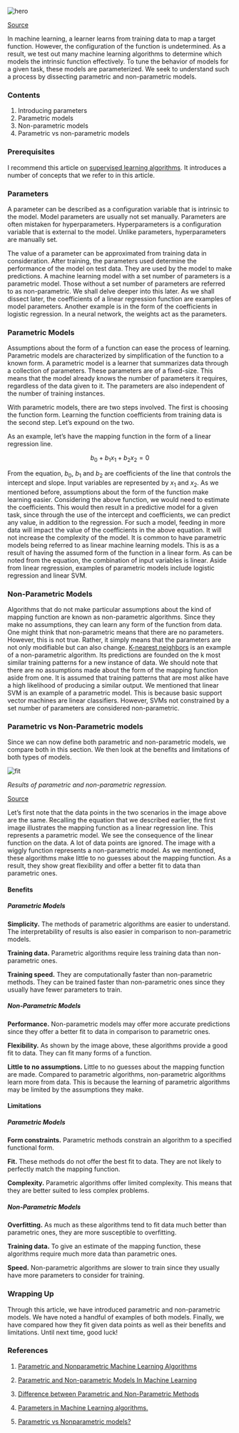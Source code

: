 ![hero](/engineering-education/parametric-vs-nonparametric/hero.jpg)

[Source](https://images.unsplash.com/photo-1489389944381-3471b5b30f04?ixid=MXwxMjA3fDB8MHxwaG90by1wYWdlfHx8fGVufDB8fHw%3D&ixlib=rb-1.2.1&auto=format&fit=crop&w=1050&q=80)

In machine learning, a learner learns from training data to map a target function. However, the configuration of the function is undetermined. As a result, we test out many machine learning algorithms to determine which models the intrinsic function effectively. To tune the behavior of models for a given task, these models are parameterized. We seek to understand such a process by dissecting parametric and non-parametric models.

### Contents

1. Introducing parameters
2. Parametric models
3. Non-parametric models
4. Parametric vs non-parametric models

### Prerequisites

I recommend this article on [supervised learning algorithms](/engineering-education/supervised-learning-algorithms/). It introduces a number of concepts that we refer to in this article.

### Parameters

A parameter can be described as a configuration variable that is intrinsic to the model. Model parameters are usually not set manually. Parameters are often mistaken for hyperparameters. Hyperparameters is a configuration variable that is external to the model. Unlike parameters, hyperparameters are manually set.

The value of a parameter can be approximated from training data in consideration. After training, the parameters used determine the performance of the model on test data. They are used by the model to make predictions. A machine learning model with a set number of parameters is a parametric model. Those without a set number of parameters are referred to as non-parametric. We shall delve deeper into this later.
As we shall dissect later, the coefficients of a linear regression function are examples of model parameters. Another example is in the form of the coefficients in logistic regression. In a neural network, the weights act as the parameters.


### Parametric Models

Assumptions about the form of a function can ease the process of learning. Parametric models are characterized by simplification of the function to a known form. A parametric model is a learner that summarizes data through a collection of parameters. These parameters are of a fixed-size. This means that the model already knows the number of parameters it requires, regardless of the data given to it. The parameters are also independent of the number of training instances.

With parametric models, there are two steps involved. The first is choosing the function form. Learning the function coefficients from training data is the second step. Let’s expound on the two.

As an example, let’s have the mapping function in the form of a linear regression line.

$$ b_0 + b_1x_1 + b_2x_2 = 0 $$

From the equation, $b_0$, $b_1$ and $b_2$ are coefficients of the line that controls the intercept and slope. Input variables are represented by $x_1$ and $x_2$. As we mentioned before, assumptions about the form of the function make learning easier. Considering the above function, we would need to estimate the coefficients. This would then result in a predictive model for a given task, since through the use of the intercept and coefficients, we can predict any value, in addition to the regression. For such a model, feeding in more data will impact the value of the coefficients in the above equation. It will not increase the complexity of the model.
It is common to have parametric models being referred to as linear machine learning models. This is as a result of having the assumed form of the function in a linear form. As can be noted from the equation, the combination of input variables is linear. Aside from linear regression, examples of parametric models include logistic regression and linear SVM.

### Non-Parametric Models

Algorithms that do not make particular assumptions about the kind of mapping function are known as non-parametric algorithms. Since they make no assumptions, they can learn any form of the function from data.
One might think that non-parametric means that there are no parameters. However, this is not true. Rather, it simply means that the parameters are not only modifiable but can also change.
[K-nearest neighbors](https://www.geeksforgeeks.org/k-nearest-neighbours/) is an example of a non-parametric algorithm. Its predictions are founded on the k most similar training patterns for a new instance of data. We should note that there are no assumptions made about the form of the mapping function aside from one. It is assumed that training patterns that are most alike have a high likelihood of producing a similar output.
We mentioned that linear SVM is an example of a parametric model. This is because basic support vector machines are linear classifiers. However, SVMs not constrained by a set number of parameters are considered non-parametric.

### Parametric vs Non-Parametric models

Since we can now define both parametric and non-parametric models, we compare both in this section. We then look at the benefits and limitations of both types of models.


![fit](/engineering-education/parametric-vs-nonparametric/fit.png)

*Results of parametric and non-parametric regression.*

[Source](https://medium.com/analytics-vidhya/parametric-and-nonparametric-models-in-machine-learning-a9f63999e233)

Let’s first note that the data points in the two scenarios in the image above are the same.
Recalling the equation that we described earlier, the first image illustrates the mapping function as a linear regression line. This represents a parametric model. We see the consequence of the linear function on the data. A lot of data points are ignored.
The image with a wiggly function represents a non-parametric model. As we mentioned, these algorithms make little to no guesses about the mapping function. As a result, they show great flexibility and offer a better fit to data than parametric ones.

#### Benefits

##### Parametric Models

**Simplicity.** The methods of parametric algorithms are easier to understand. The interpretability of results is also easier in comparison to non-parametric models.

**Training data.** Parametric algorithms require less training data than non-parametric ones.

**Training speed.** They are computationally faster than non-parametric methods. They can be trained faster than non-parametric ones since they usually have fewer parameters to train.

##### Non-Parametric Models

**Performance.** Non-parametric models may offer more accurate predictions since they offer a better fit to data in comparison to parametric ones.

**Flexibility.** As shown by the image above, these algorithms provide a good fit to data. They can fit many forms of a function.

**Little to no assumptions.** Little to no guesses about the mapping function are made. Compared to parametric algorithms, non-parametric algorithms learn more from data. This is because the learning of parametric algorithms may be limited by the assumptions they make.

#### Limitations

##### Parametric Models

**Form constraints.** Parametric methods constrain an algorithm to a specified functional form.

**Fit.** These methods do not offer the best fit to data. They are not likely to perfectly match the mapping function.

**Complexity.** Parametric algorithms offer limited complexity. This means that they are better suited to less complex problems.


##### Non-Parametric Models

**Overfitting.** As much as these algorithms tend to fit data much better than parametric ones, they are more susceptible to overfitting.

**Training data.** To give an estimate of the mapping function, these algorithms require much more data than parametric ones.

**Speed.** Non-parametric algorithms are slower to train since they usually have more parameters to consider for training.



### Wrapping Up

Through this article, we have introduced parametric and non-parametric models. We have noted a handful of examples of both models. Finally, we have compared how they fit given data points as well as their benefits and limitations. Until next time, good luck!

### References

1.	[Parametric and Nonparametric Machine Learning Algorithms](https://machinelearningmastery.com/parametric-and-nonparametric-machine-learning-algorithms/)

2.	[Parametric and Non-parametric Models In Machine Learning](https://medium.com/analytics-vidhya/parametric-and-nonparametric-models-in-machine-learning-a9f63999e233)

3.	[Difference between Parametric and Non-Parametric Methods](https://www.geeksforgeeks.org/difference-between-parametric-and-non-parametric-methods/)

4.	[Parameters in Machine Learning algorithms.](https://towardsdatascience.com/parameters-in-machine-learning-algorithms-ba3e3f0e49a)

5.	[Parametric vs Nonparametric models?](https://medium.com/@dataakkadian/what-are-parametric-vs-nonparametric-models-8bfa20726f4d)

